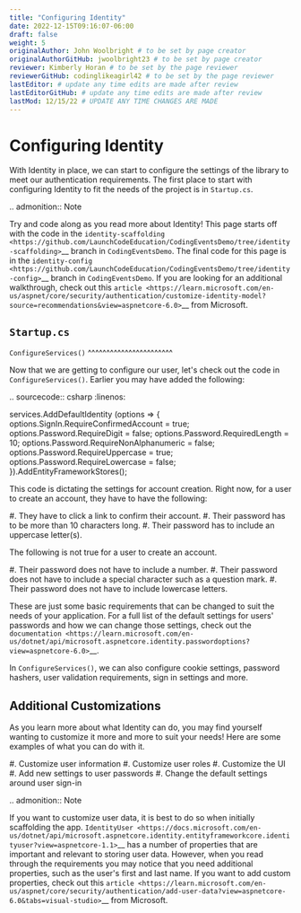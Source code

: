 ```yaml
---
title: "Configuring Identity"
date: 2022-12-15T09:16:07-06:00
draft: false
weight: 5
originalAuthor: John Woolbright # to be set by page creator
originalAuthorGitHub: jwoolbright23 # to be set by page creator
reviewer: Kimberly Horan # to be set by the page reviewer
reviewerGitHub: codinglikeagirl42 # to be set by the page reviewer
lastEditor: # update any time edits are made after review
lastEditorGitHub: # update any time edits are made after review
lastMod: 12/15/22 # UPDATE ANY TIME CHANGES ARE MADE
---
```


Configuring Identity
====================

With Identity in place, we can start to configure the settings of the library to meet our authentication requirements.
The first place to start with configuring Identity to fit the needs of the project is in ``Startup.cs``.

.. admonition:: Note

   Try and code along as you read more about Identity!
   This page starts off with the code in the `identity-scaffolding <https://github.com/LaunchCodeEducation/CodingEventsDemo/tree/identity-scaffolding>`__ branch in ``CodingEventsDemo``.
   The final code for this page is in the `identity-config <https://github.com/LaunchCodeEducation/CodingEventsDemo/tree/identity-config>`__ branch in ``CodingEventsDemo``.
   If you are looking for an additional walkthrough, check out this `article <https://learn.microsoft.com/en-us/aspnet/core/security/authentication/customize-identity-model?source=recommendations&view=aspnetcore-6.0>`__ from Microsoft.

``Startup.cs``
--------------

``ConfigureServices()``
^^^^^^^^^^^^^^^^^^^^^^^

Now that we are getting to configure our user, let's check out the code in ``ConfigureServices()``.
Earlier you may have added the following:

.. sourcecode:: csharp
   :linenos:

   services.AddDefaultIdentity<IdentityUser>
   (options =>
   {
      options.SignIn.RequireConfirmedAccount = true;
      options.Password.RequireDigit = false;
      options.Password.RequiredLength = 10;
      options.Password.RequireNonAlphanumeric = false;
      options.Password.RequireUppercase = true;
      options.Password.RequireLowercase = false;
   }).AddEntityFrameworkStores<EventDbContext>();

This code is dictating the settings for account creation. Right now, for a user to create an account, they have to have the following:

#. They have to click a link to confirm their account.
#. Their password has to be more than 10 characters long.
#. Their password has to include an uppercase letter(s).

The following is not true for a user to create an account.

#. Their password does not have to include a number.
#. Their password does not have to include a special character such as a question mark.
#. Their password does not have to include lowercase letters.

These are just some basic requirements that can be changed to suit the needs of your application.
For a full list of the default settings for users' passwords and how we can change those settings, check out the `documentation <https://learn.microsoft.com/en-us/dotnet/api/microsoft.aspnetcore.identity.passwordoptions?view=aspnetcore-6.0>`__.

In ``ConfigureServices()``, we can also configure cookie settings, password hashers, user validation requirements, sign in settings and more.

Additional Customizations
-------------------------

As you learn more about what Identity can do, you may find yourself wanting to customize it more and more to suit your needs!
Here are some examples of what you can do with it.

#. Customize user information
#. Customize user roles
#. Customize the UI
#. Add new settings to user passwords
#. Change the default settings around user sign-in

.. admonition:: Note

   If you want to customize user data, it is best to do so when initially scaffolding the app.
   `IdentityUser <https://docs.microsoft.com/en-us/dotnet/api/microsoft.aspnetcore.identity.entityframeworkcore.identityuser?view=aspnetcore-1.1>`__ has a number of properties that are important and relevant to storing user data.
   However, when you read through the requirements you may notice that you need additional properties, such as the user's first and last name.
   If you want to add custom properties, check out this `article <https://learn.microsoft.com/en-us/aspnet/core/security/authentication/add-user-data?view=aspnetcore-6.0&tabs=visual-studio>`__ from Microsoft.
